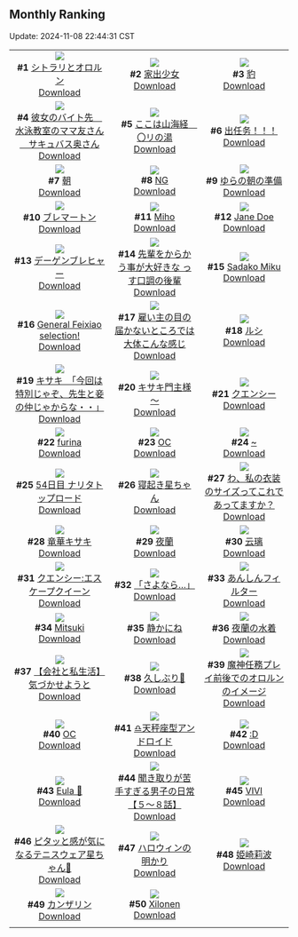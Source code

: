 ## Monthly Ranking
Update: 2024-11-08 22:44:31 CST

|      |      |      |
| :----: | :----: | :----: |
| ![](https://i.pixiv.re/c/240x480/img-master/img/2024/10/11/00/34/43/123215708_p0_master1200.jpg)<br>**#1** [シトラリとオロルン](https://www.pixiv.net/artworks/123215708)<br>[Download](https://i.pixiv.re/img-original/img/2024/10/11/00/34/43/123215708_p0.jpg) | ![](https://i.pixiv.re/c/240x480/img-master/img/2024/10/11/00/00/17/123214280_p0_master1200.jpg)<br>**#2** [家出少女](https://www.pixiv.net/artworks/123214280)<br>[Download](https://i.pixiv.re/img-original/img/2024/10/11/00/00/17/123214280_p0.png) | ![](https://i.pixiv.re/c/240x480/img-master/img/2024/10/10/00/00/26/123186495_p0_master1200.jpg)<br>**#3** [豹](https://www.pixiv.net/artworks/123186495)<br>[Download](https://i.pixiv.re/img-original/img/2024/10/10/00/00/26/123186495_p0.jpg) |
| ![](https://i.pixiv.re/c/240x480/img-master/img/2024/10/11/00/01/02/123214445_p0_master1200.jpg)<br>**#4** [彼女のバイト先＿水泳教室のママ友さん＿サキュバス奥さん](https://www.pixiv.net/artworks/123214445)<br>[Download](https://i.pixiv.re/img-original/img/2024/10/11/00/01/02/123214445_p0.jpg) | ![](https://i.pixiv.re/c/240x480/img-master/img/2024/10/12/08/00/01/123249817_p0_master1200.jpg)<br>**#5** [ここは山海経　〇リの湯](https://www.pixiv.net/artworks/123249817)<br>[Download](https://i.pixiv.re/img-original/img/2024/10/12/08/00/01/123249817_p0.jpg) | ![](https://i.pixiv.re/c/240x480/img-master/img/2024/10/11/03/20/29/123218904_p0_master1200.jpg)<br>**#6** [出任务！！！](https://www.pixiv.net/artworks/123218904)<br>[Download](https://i.pixiv.re/img-original/img/2024/10/11/03/20/29/123218904_p0.jpg) |
| ![](https://i.pixiv.re/c/240x480/img-master/img/2024/10/11/00/00/17/123214277_p0_master1200.jpg)<br>**#7** [朝](https://www.pixiv.net/artworks/123214277)<br>[Download](https://i.pixiv.re/img-original/img/2024/10/11/00/00/17/123214277_p0.jpg) | ![](https://i.pixiv.re/c/240x480/img-master/img/2024/10/12/21/42/53/123268268_p0_master1200.jpg)<br>**#8** [NG](https://www.pixiv.net/artworks/123268268)<br>[Download](https://i.pixiv.re/img-original/img/2024/10/12/21/42/53/123268268_p0.jpg) | ![](https://i.pixiv.re/c/240x480/img-master/img/2024/10/11/20/11/22/123234496_p0_master1200.jpg)<br>**#9** [ゆらの朝の準備](https://www.pixiv.net/artworks/123234496)<br>[Download](https://i.pixiv.re/img-original/img/2024/10/11/20/11/22/123234496_p0.jpg) |
| ![](https://i.pixiv.re/c/240x480/img-master/img/2024/10/11/22/17/06/123238467_p0_master1200.jpg)<br>**#10** [ブレマートン](https://www.pixiv.net/artworks/123238467)<br>[Download](https://i.pixiv.re/img-original/img/2024/10/11/22/17/06/123238467_p0.png) | ![](https://i.pixiv.re/c/240x480/img-master/img/2024/10/11/00/00/19/123214292_p0_master1200.jpg)<br>**#11** [Miho](https://www.pixiv.net/artworks/123214292)<br>[Download](https://i.pixiv.re/img-original/img/2024/10/11/00/00/19/123214292_p0.jpg) | ![](https://i.pixiv.re/c/240x480/img-master/img/2024/10/10/19/23/38/123205193_p0_master1200.jpg)<br>**#12** [Jane Doe](https://www.pixiv.net/artworks/123205193)<br>[Download](https://i.pixiv.re/img-original/img/2024/10/10/19/23/38/123205193_p0.png) |
| ![](https://i.pixiv.re/c/240x480/img-master/img/2024/10/11/12/19/15/123225406_p0_master1200.jpg)<br>**#13** [デーゲンブレヒャー](https://www.pixiv.net/artworks/123225406)<br>[Download](https://i.pixiv.re/img-original/img/2024/10/11/12/19/15/123225406_p0.jpg) | ![](https://i.pixiv.re/c/240x480/img-master/img/2024/10/26/16/04/09/123232184_p0_master1200.jpg)<br>**#14** [先輩をからかう事が大好きな っす口調の後輩](https://www.pixiv.net/artworks/123232184)<br>[Download](https://i.pixiv.re/img-original/img/2024/10/26/16/04/09/123232184_p0.jpg) | ![](https://i.pixiv.re/c/240x480/img-master/img/2024/10/11/04/52/04/123219867_p0_master1200.jpg)<br>**#15** [Sadako Miku](https://www.pixiv.net/artworks/123219867)<br>[Download](https://i.pixiv.re/img-original/img/2024/10/11/04/52/04/123219867_p0.png) |
| ![](https://i.pixiv.re/c/240x480/img-master/img/2024/10/11/01/47/14/123217448_p0_master1200.jpg)<br>**#16** [General Feixiao selection!](https://www.pixiv.net/artworks/123217448)<br>[Download](https://i.pixiv.re/img-original/img/2024/10/11/01/47/14/123217448_p0.jpg) | ![](https://i.pixiv.re/c/240x480/img-master/img/2024/10/12/16/38/42/123259504_p0_master1200.jpg)<br>**#17** [雇い主の目の届かないところでは大体こんな感じ](https://www.pixiv.net/artworks/123259504)<br>[Download](https://i.pixiv.re/img-original/img/2024/10/12/16/38/42/123259504_p0.jpg) | ![](https://i.pixiv.re/c/240x480/img-master/img/2024/10/12/00/00/30/123241801_p0_master1200.jpg)<br>**#18** [ルシ](https://www.pixiv.net/artworks/123241801)<br>[Download](https://i.pixiv.re/img-original/img/2024/10/12/00/00/30/123241801_p0.jpg) |
| ![](https://i.pixiv.re/c/240x480/img-master/img/2024/10/13/08/00/05/123281668_p0_master1200.jpg)<br>**#19** [キサキ　「今回は特別じゃぞ、先生と妾の仲じゃからな・・」](https://www.pixiv.net/artworks/123281668)<br>[Download](https://i.pixiv.re/img-original/img/2024/10/13/08/00/05/123281668_p0.jpg) | ![](https://i.pixiv.re/c/240x480/img-master/img/2024/10/10/00/05/27/123186931_p0_master1200.jpg)<br>**#20** [キサキ門主様～](https://www.pixiv.net/artworks/123186931)<br>[Download](https://i.pixiv.re/img-original/img/2024/10/10/00/05/27/123186931_p0.jpg) | ![](https://i.pixiv.re/c/240x480/img-master/img/2024/10/10/20/15/50/123206673_p0_master1200.jpg)<br>**#21** [クエンシー](https://www.pixiv.net/artworks/123206673)<br>[Download](https://i.pixiv.re/img-original/img/2024/10/10/20/15/50/123206673_p0.jpg) |
| ![](https://i.pixiv.re/c/240x480/img-master/img/2024/10/11/00/00/27/123214339_p0_master1200.jpg)<br>**#22** [furina](https://www.pixiv.net/artworks/123214339)<br>[Download](https://i.pixiv.re/img-original/img/2024/10/11/00/00/27/123214339_p0.png) | ![](https://i.pixiv.re/c/240x480/img-master/img/2024/10/11/00/00/12/123214245_p0_master1200.jpg)<br>**#23** [OC](https://www.pixiv.net/artworks/123214245)<br>[Download](https://i.pixiv.re/img-original/img/2024/10/11/00/00/12/123214245_p0.png) | ![](https://i.pixiv.re/c/240x480/img-master/img/2024/10/11/00/00/08/123214221_p0_master1200.jpg)<br>**#24** [~](https://www.pixiv.net/artworks/123214221)<br>[Download](https://i.pixiv.re/img-original/img/2024/10/11/00/00/08/123214221_p0.jpg) |
| ![](https://i.pixiv.re/c/240x480/img-master/img/2024/10/11/19/14/01/123232909_p0_master1200.jpg)<br>**#25** [54日目 ナリタトップロード](https://www.pixiv.net/artworks/123232909)<br>[Download](https://i.pixiv.re/img-original/img/2024/10/11/19/14/01/123232909_p0.png) | ![](https://i.pixiv.re/c/240x480/img-master/img/2024/10/10/00/00/39/123186561_p0_master1200.jpg)<br>**#26** [寝起き星ちゃん](https://www.pixiv.net/artworks/123186561)<br>[Download](https://i.pixiv.re/img-original/img/2024/10/10/00/00/39/123186561_p0.jpg) | ![](https://i.pixiv.re/c/240x480/img-master/img/2024/10/11/18/00/16/123230903_p0_master1200.jpg)<br>**#27** [わ、私の衣装のサイズってこれであってますか？](https://www.pixiv.net/artworks/123230903)<br>[Download](https://i.pixiv.re/img-original/img/2024/10/11/18/00/16/123230903_p0.jpg) |
| ![](https://i.pixiv.re/c/240x480/img-master/img/2024/10/10/21/19/13/123208630_p0_master1200.jpg)<br>**#28** [竜華キサキ](https://www.pixiv.net/artworks/123208630)<br>[Download](https://i.pixiv.re/img-original/img/2024/10/10/21/19/13/123208630_p0.jpg) | ![](https://i.pixiv.re/c/240x480/img-master/img/2024/10/12/00/00/11/123241704_p0_master1200.jpg)<br>**#29** [夜蘭](https://www.pixiv.net/artworks/123241704)<br>[Download](https://i.pixiv.re/img-original/img/2024/10/12/00/00/11/123241704_p0.png) | ![](https://i.pixiv.re/c/240x480/img-master/img/2024/10/11/10/40/17/123223922_p0_master1200.jpg)<br>**#30** [云璃](https://www.pixiv.net/artworks/123223922)<br>[Download](https://i.pixiv.re/img-original/img/2024/10/11/10/40/17/123223922_p0.jpg) |
| ![](https://i.pixiv.re/c/240x480/img-master/img/2024/10/09/00/00/22/123159520_p0_master1200.jpg)<br>**#31** [クエンシー:エスケープクイーン](https://www.pixiv.net/artworks/123159520)<br>[Download](https://i.pixiv.re/img-original/img/2024/10/09/00/00/22/123159520_p0.jpg) | ![](https://i.pixiv.re/c/240x480/img-master/img/2024/10/13/00/00/31/123273147_p0_master1200.jpg)<br>**#32** [「さよなら…」](https://www.pixiv.net/artworks/123273147)<br>[Download](https://i.pixiv.re/img-original/img/2024/10/13/00/00/31/123273147_p0.jpg) | ![](https://i.pixiv.re/c/240x480/img-master/img/2024/10/11/21/03/35/123236144_p0_master1200.jpg)<br>**#33** [あんしんフィルター](https://www.pixiv.net/artworks/123236144)<br>[Download](https://i.pixiv.re/img-original/img/2024/10/11/21/03/35/123236144_p0.jpg) |
| ![](https://i.pixiv.re/c/240x480/img-master/img/2024/10/11/08/19/56/123222289_p0_master1200.jpg)<br>**#34** [Mitsuki](https://www.pixiv.net/artworks/123222289)<br>[Download](https://i.pixiv.re/img-original/img/2024/10/11/08/19/56/123222289_p0.jpg) | ![](https://i.pixiv.re/c/240x480/img-master/img/2024/10/10/00/00/08/123186394_p0_master1200.jpg)<br>**#35** [静かにね](https://www.pixiv.net/artworks/123186394)<br>[Download](https://i.pixiv.re/img-original/img/2024/10/10/00/00/08/123186394_p0.png) | ![](https://i.pixiv.re/c/240x480/img-master/img/2024/10/13/00/00/40/123273182_p0_master1200.jpg)<br>**#36** [夜蘭の水着](https://www.pixiv.net/artworks/123273182)<br>[Download](https://i.pixiv.re/img-original/img/2024/10/13/00/00/40/123273182_p0.png) |
| ![](https://i.pixiv.re/c/240x480/img-master/img/2024/10/11/12/00/12/123225069_p0_master1200.jpg)<br>**#37** [【会社と私生活】気づかせようと](https://www.pixiv.net/artworks/123225069)<br>[Download](https://i.pixiv.re/img-original/img/2024/10/11/12/00/12/123225069_p0.jpg) | ![](https://i.pixiv.re/c/240x480/img-master/img/2024/10/12/00/28/57/123243024_p0_master1200.jpg)<br>**#38** [久しぶり💙](https://www.pixiv.net/artworks/123243024)<br>[Download](https://i.pixiv.re/img-original/img/2024/10/12/00/28/57/123243024_p0.png) | ![](https://i.pixiv.re/c/240x480/img-master/img/2024/10/11/19/49/14/123233783_p0_master1200.jpg)<br>**#39** [魔神任務プレイ前後でのオロルンのイメージ](https://www.pixiv.net/artworks/123233783)<br>[Download](https://i.pixiv.re/img-original/img/2024/10/11/19/49/14/123233783_p0.jpg) |
| ![](https://i.pixiv.re/c/240x480/img-master/img/2024/10/09/18/43/22/123176639_p0_master1200.jpg)<br>**#40** [OC](https://www.pixiv.net/artworks/123176639)<br>[Download](https://i.pixiv.re/img-original/img/2024/10/09/18/43/22/123176639_p0.png) | ![](https://i.pixiv.re/c/240x480/img-master/img/2024/10/11/00/00/21/123214305_p0_master1200.jpg)<br>**#41** [♎天秤座型アンドロイド](https://www.pixiv.net/artworks/123214305)<br>[Download](https://i.pixiv.re/img-original/img/2024/10/11/00/00/21/123214305_p0.jpg) | ![](https://i.pixiv.re/c/240x480/img-master/img/2024/10/11/13/42/27/123226677_p0_master1200.jpg)<br>**#42** [:D](https://www.pixiv.net/artworks/123226677)<br>[Download](https://i.pixiv.re/img-original/img/2024/10/11/13/42/27/123226677_p0.jpg) |
| ![](https://i.pixiv.re/c/240x480/img-master/img/2024/10/11/01/14/29/123216721_p0_master1200.jpg)<br>**#43** [Eula 🥕](https://www.pixiv.net/artworks/123216721)<br>[Download](https://i.pixiv.re/img-original/img/2024/10/11/01/14/29/123216721_p0.jpg) | ![](https://i.pixiv.re/c/240x480/img-master/img/2024/10/11/19/32/34/123233338_p0_master1200.jpg)<br>**#44** [聞き取りが苦手すぎる男子の日常【５～８話】](https://www.pixiv.net/artworks/123233338)<br>[Download](https://i.pixiv.re/img-original/img/2024/10/11/19/32/34/123233338_p0.jpg) | ![](https://i.pixiv.re/c/240x480/img-master/img/2024/10/12/00/00/12/123241716_p0_master1200.jpg)<br>**#45** [VIVI](https://www.pixiv.net/artworks/123241716)<br>[Download](https://i.pixiv.re/img-original/img/2024/10/12/00/00/12/123241716_p0.jpg) |
| ![](https://i.pixiv.re/c/240x480/img-master/img/2024/10/12/18/32/47/123262369_p0_master1200.jpg)<br>**#46** [ピタッと感が気になるテニスウェア星ちゃん🎾](https://www.pixiv.net/artworks/123262369)<br>[Download](https://i.pixiv.re/img-original/img/2024/10/12/18/32/47/123262369_p0.png) | ![](https://i.pixiv.re/c/240x480/img-master/img/2024/10/10/07/30/02/123193821_p0_master1200.jpg)<br>**#47** [ハロウィンの明かり](https://www.pixiv.net/artworks/123193821)<br>[Download](https://i.pixiv.re/img-original/img/2024/10/10/07/30/02/123193821_p0.jpg) | ![](https://i.pixiv.re/c/240x480/img-master/img/2024/10/10/14/27/49/123199312_p0_master1200.jpg)<br>**#48** [姫崎莉波](https://www.pixiv.net/artworks/123199312)<br>[Download](https://i.pixiv.re/img-original/img/2024/10/10/14/27/49/123199312_p0.jpg) |
| ![](https://i.pixiv.re/c/240x480/img-master/img/2024/10/12/00/00/13/123241721_p0_master1200.jpg)<br>**#49** [カンザリン](https://www.pixiv.net/artworks/123241721)<br>[Download](https://i.pixiv.re/img-original/img/2024/10/12/00/00/13/123241721_p0.png) | ![](https://i.pixiv.re/c/240x480/img-master/img/2024/10/09/19/11/49/123177370_p0_master1200.jpg)<br>**#50** [Xilonen](https://www.pixiv.net/artworks/123177370)<br>[Download](https://i.pixiv.re/img-original/img/2024/10/09/19/11/49/123177370_p0.jpg) |
|      |
